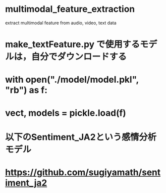 # multimodal_feature_extraction
extract multimodal feature from audio, video, text data

# make_textFeature.py で使用するモデルは，自分でダウンロードする
#
# with open("./model/model.pkl", "rb") as f:
#    vect, models = pickle.load(f)

# 以下のSentiment_JA2という感情分析モデル
# https://github.com/sugiyamath/sentiment_ja2

